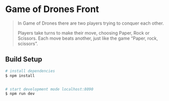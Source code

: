 # Game of Drones Front

> In Game of Drones there are two players trying to conquer each other.
>
> Players take turns to make their move, choosing Paper, Rock or Scissors.
  Each move beats another, just like the game “Paper, rock, scissors”.

## Build Setup

``` bash
# install dependencies
$ npm install


# start development mode localhost:8090
$ npm run dev
```